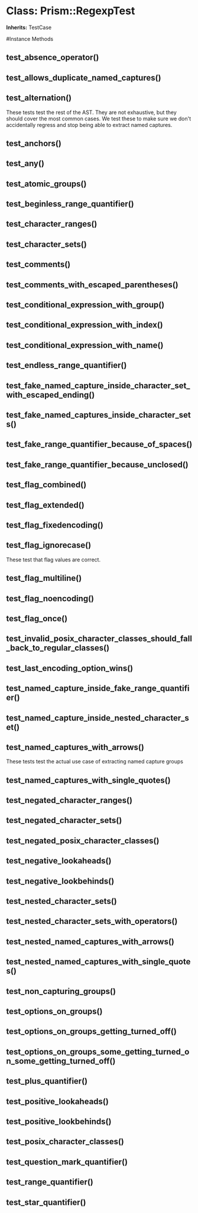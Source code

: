 # Class: Prism::RegexpTest
**Inherits:** TestCase
    




#Instance Methods
## test_absence_operator() [](#method-i-test_absence_operator)

## test_allows_duplicate_named_captures() [](#method-i-test_allows_duplicate_named_captures)

## test_alternation() [](#method-i-test_alternation)
These tests test the rest of the AST. They are not exhaustive, but they should
cover the most common cases. We test these to make sure we don't accidentally
regress and stop being able to extract named captures.

## test_anchors() [](#method-i-test_anchors)

## test_any() [](#method-i-test_any)

## test_atomic_groups() [](#method-i-test_atomic_groups)

## test_beginless_range_quantifier() [](#method-i-test_beginless_range_quantifier)

## test_character_ranges() [](#method-i-test_character_ranges)

## test_character_sets() [](#method-i-test_character_sets)

## test_comments() [](#method-i-test_comments)

## test_comments_with_escaped_parentheses() [](#method-i-test_comments_with_escaped_parentheses)

## test_conditional_expression_with_group() [](#method-i-test_conditional_expression_with_group)

## test_conditional_expression_with_index() [](#method-i-test_conditional_expression_with_index)

## test_conditional_expression_with_name() [](#method-i-test_conditional_expression_with_name)

## test_endless_range_quantifier() [](#method-i-test_endless_range_quantifier)

## test_fake_named_capture_inside_character_set_with_escaped_ending() [](#method-i-test_fake_named_capture_inside_character_set_with_escaped_ending)

## test_fake_named_captures_inside_character_sets() [](#method-i-test_fake_named_captures_inside_character_sets)

## test_fake_range_quantifier_because_of_spaces() [](#method-i-test_fake_range_quantifier_because_of_spaces)

## test_fake_range_quantifier_because_unclosed() [](#method-i-test_fake_range_quantifier_because_unclosed)

## test_flag_combined() [](#method-i-test_flag_combined)

## test_flag_extended() [](#method-i-test_flag_extended)

## test_flag_fixedencoding() [](#method-i-test_flag_fixedencoding)

## test_flag_ignorecase() [](#method-i-test_flag_ignorecase)
These test that flag values are correct.

## test_flag_multiline() [](#method-i-test_flag_multiline)

## test_flag_noencoding() [](#method-i-test_flag_noencoding)

## test_flag_once() [](#method-i-test_flag_once)

## test_invalid_posix_character_classes_should_fall_back_to_regular_classes() [](#method-i-test_invalid_posix_character_classes_should_fall_back_to_regular_classes)

## test_last_encoding_option_wins() [](#method-i-test_last_encoding_option_wins)

## test_named_capture_inside_fake_range_quantifier() [](#method-i-test_named_capture_inside_fake_range_quantifier)

## test_named_capture_inside_nested_character_set() [](#method-i-test_named_capture_inside_nested_character_set)

## test_named_captures_with_arrows() [](#method-i-test_named_captures_with_arrows)
These tests test the actual use case of extracting named capture groups

## test_named_captures_with_single_quotes() [](#method-i-test_named_captures_with_single_quotes)

## test_negated_character_ranges() [](#method-i-test_negated_character_ranges)

## test_negated_character_sets() [](#method-i-test_negated_character_sets)

## test_negated_posix_character_classes() [](#method-i-test_negated_posix_character_classes)

## test_negative_lookaheads() [](#method-i-test_negative_lookaheads)

## test_negative_lookbehinds() [](#method-i-test_negative_lookbehinds)

## test_nested_character_sets() [](#method-i-test_nested_character_sets)

## test_nested_character_sets_with_operators() [](#method-i-test_nested_character_sets_with_operators)

## test_nested_named_captures_with_arrows() [](#method-i-test_nested_named_captures_with_arrows)

## test_nested_named_captures_with_single_quotes() [](#method-i-test_nested_named_captures_with_single_quotes)

## test_non_capturing_groups() [](#method-i-test_non_capturing_groups)

## test_options_on_groups() [](#method-i-test_options_on_groups)

## test_options_on_groups_getting_turned_off() [](#method-i-test_options_on_groups_getting_turned_off)

## test_options_on_groups_some_getting_turned_on_some_getting_turned_off() [](#method-i-test_options_on_groups_some_getting_turned_on_some_getting_turned_off)

## test_plus_quantifier() [](#method-i-test_plus_quantifier)

## test_positive_lookaheads() [](#method-i-test_positive_lookaheads)

## test_positive_lookbehinds() [](#method-i-test_positive_lookbehinds)

## test_posix_character_classes() [](#method-i-test_posix_character_classes)

## test_question_mark_quantifier() [](#method-i-test_question_mark_quantifier)

## test_range_quantifier() [](#method-i-test_range_quantifier)

## test_star_quantifier() [](#method-i-test_star_quantifier)

